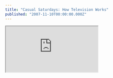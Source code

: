 ```yaml
---
title: "Casual Saturdays: How Television Works"
published: "2007-11-10T00:00:00.000Z"
---
```


<div class="videowrapper">
  <iframe src="https://www.youtube.com/embed/uBm9ZyIg3I0" allowfullscreen></iframe>
</div>